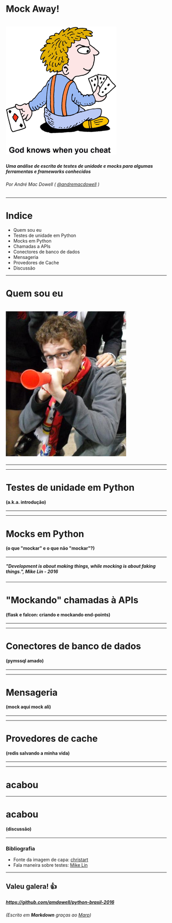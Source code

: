 <!-- $theme: gaia -->

Mock Away!
===

# ![](images/cheating-at-cards.png)

##### Uma análise de escrita de testes de unidade e mocks para algumas ferramentas e frameworks conhecidos

###### Por André Mac Dowell ( [@andremacdowell](https://twitter.com/andremacdowell) )

---
<!-- page_number: true -->

# Indice

- Quem sou eu 
- Testes de unidade em Python
- Mocks em Python
- Chamadas a APIs
- Conectores de banco de dados
- Mensageria
- Provedores de Cache
- Discussão

---

# Quem sou eu
# ![](images/crop1.jpg)

---
<!-- footer: Quem sou eu -->

---
<!-- footer: -->

# Testes de unidade em Python
#### (a.k.a. introdução)

---
<!-- footer: Testes de unidade em Python -->

---
<!-- footer: -->

# Mocks em Python
#### (o que "mockar" e o que não "mockar"?)

---
<!-- footer: o que "mockar" e o que não "mockar"? -->

##### "Development is about making things, while mocking is about faking things.", Mike Lin - 2016

---
<!-- footer: -->

# "Mockando" chamadas à APIs
#### (flask e falcon: criando e mockando end-points)

---
<!-- footer: flask e falcon: criando e mockando end-points -->


---
<!-- footer: -->

# Conectores de banco de dados
#### (pymssql amado)

---
<!-- footer: Conectores de banco de dados -->

---
<!-- footer: -->

# Mensageria
#### (mock aqui mock ali)

---
<!-- footer: Mensageria -->


---
<!-- footer: -->

# Provedores de cache
#### (redis salvando a minha vida)

---
<!-- footer: Provedores de cache-->

---
<!-- footer: -->

# acabou

---

# acabou
#### (discussão)

---

### Bibliografia

- Fonte da imagem de capa: <a href="https://www.christart.com/">christart</a>
- Fala maneira sobre testes: [Mike Lin](https://blog.fugue.co/2016-02-11-python-mocking-101.html)

---

## Valeu galera! :+1:

##### https://github.com/amdowell/python-brasil-2016
###### (Escrito em **Markdown** graças ao [Marp](https://yhatt.github.io/marp/))
